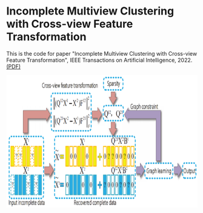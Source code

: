 # Incomplete Multiview Clustering with Cross-view Feature Transformation

This is the code for paper "Incomplete Multiview Clustering with Cross-view Feature Transformation", IEEE Transactions on Artificial Intelligence, 2022. [(PDF)](https://ieeexplore.ieee.org/abstract/document/9667315)

<img src="https://github.com/liangnaiyao/CFTIMC/blob/main/CFTIMC_Flowchart.png"  width="866" height="350" />
